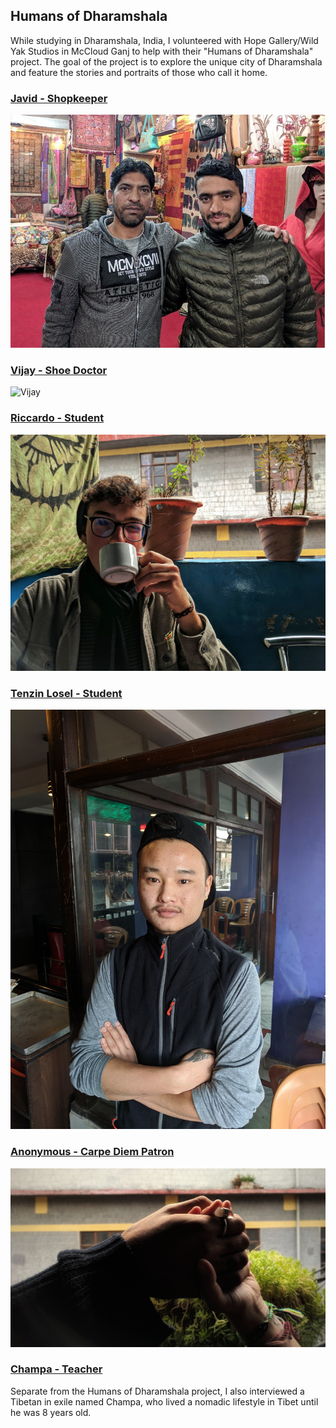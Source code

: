 ## Humans of Dharamshala
While studying in Dharamshala, India, I volunteered with Hope Gallery/Wild Yak Studios in McCloud Ganj to help with their "Humans of Dharamshala" project. The goal of the project is to explore the unique city of Dharamshala and feature the stories and portraits of those who call it home. 

### [Javid - Shopkeeper](/javid.md)
![Javid](images/javid.jpg)

### [Vijay - Shoe Doctor](/vijay.md)
![Vijay](images/vijay2.jpg)

### [Riccardo - Student](/riccardo.md)
![Riccardo](images/riccardo.jpeg)

### [Tenzin Losel - Student](/tenzin_losel.md)
![Tenzin Losel](images/tenzin-losel.jpg)

### [Anonymous - Carpe Diem Patron](/carpe_diem.md)
![anonymous](images/carpe-diem.jpeg)

### [Champa - Teacher](/champa.md)
Separate from the Humans of Dharamshala project, I also interviewed a Tibetan in exile named Champa, who lived a nomadic lifestyle in Tibet until he was 8 years old.
